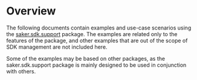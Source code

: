 # Overview

The following documents contain examples and use-case scenarios using the [saker.sdk.support](https://nest.saker.build/package/saker.sdk.support) package. The examples are related only to the features of the package, and other examples that are out of the scope of SDK management are not included here.

Some of the examples may be based on other packages, as the saker.sdk.support package is mainly designed to be used in conjunction with others.